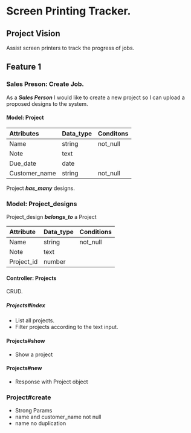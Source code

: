 # Screen Printing Tracker.

## Project Vision

Assist screen printers to track the progress of jobs.

## Feature 1

### Sales Preson: Create Job.

As a ***Sales Person*** I would like to create a new project so I can upload a proposed designs to the system.

#### Model: Project

| Attributes | Data_type | Conditons | 
| :--- | :--- | :--- |
| Name | string | not_null |
| Note | text | |
| Due_date | date | |
| Customer_name | string | not_null |

Project ***has_many*** designs.

### Model: Project_designs

Project_design ***belongs_to*** a Project

| Attribute | Data_type | Conditions |
| :--- | :--- | :--- |
| Name | string | not_null |
| Note | text | |
| Project_id | number |

#### Controller: Projects

CRUD.

##### Projects#index

- List all projects.
- Filter projects according to the text input.

#### Projects#show

- Show a project
#### Projects#new

- Response with Project object

### Project#create

- Strong Params
- name and customer_name not null
- name no duplication
